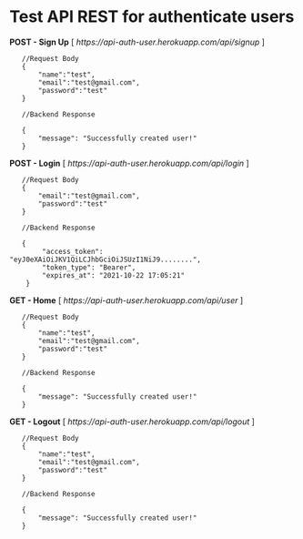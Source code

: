 <h1>Test API REST for authenticate users</h1>
<p>
    <b>POST - Sign Up</b> [ <i>https://api-auth-user.herokuapp.com/api/signup</i> ]
</p>

       //Request Body
       {
           "name":"test",
           "email":"test@gmail.com",
           "password":"test"
       }

       //Backend Response 

       {
           "message": "Successfully created user!"
       }

<p>
    <b>POST - Login</b> [ <i>https://api-auth-user.herokuapp.com/api/login</i> ]
</p>


       //Request Body
       {
           "email":"test@gmail.com",
           "password":"test"
       }

       //Backend Response 

       {
            "access_token": "eyJ0eXAiOiJKV1QiLCJhbGciOiJSUzI1NiJ9........",
            "token_type": "Bearer",
            "expires_at": "2021-10-22 17:05:21"
        }


<p>
    <b>GET - Home</b> [ <i>https://api-auth-user.herokuapp.com/api/user</i> ]
</p>


       //Request Body
       {
           "name":"test",
           "email":"test@gmail.com",
           "password":"test"
       }

       //Backend Response 

       {
           "message": "Successfully created user!"
       }


<p>
    <b>GET - Logout</b> [ <i>https://api-auth-user.herokuapp.com/api/logout</i> ]
</p>
                

       //Request Body
       {
           "name":"test",
           "email":"test@gmail.com",
           "password":"test"
       }

       //Backend Response 

       {
           "message": "Successfully created user!"
       }
